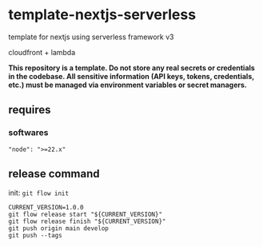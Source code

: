 # template-nextjs-serverless

template for nextjs using serverless framework v3

cloudfront + lambda

**This repository is a template. Do not store any real secrets or credentials in the codebase. All sensitive information (API keys, tokens, credentials, etc.) must be managed via environment variables or secret managers.**

## requires

### softwares

```
"node": ">=22.x"
```

## release command

init: `git flow init`

```
CURRENT_VERSION=1.0.0
git flow release start "${CURRENT_VERSION}"
git flow release finish "${CURRENT_VERSION}"
git push origin main develop
git push --tags
```
